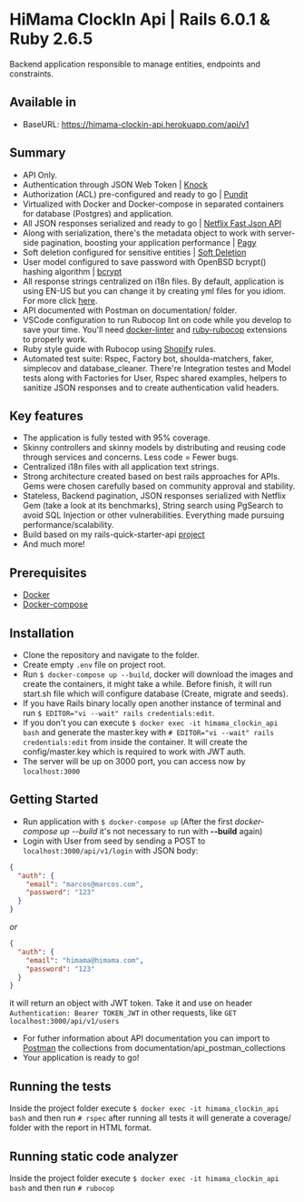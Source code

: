 # HiMama ClockIn Api | Rails 6.0.1 & Ruby 2.6.5

Backend application responsible to manage entities, endpoints and constraints.

## Available in
- BaseURL: https://himama-clockin-api.herokuapp.com/api/v1

## Summary
- API Only.
- Authentication through JSON Web Token | [Knock](https://github.com/nsarno/knock)
- Authorization (ACL) pre-configured and ready to go | [Pundit](https://github.com/varvet/pundit)
- Virtualized with Docker and Docker-compose in separated containers for database (Postgres) and application.
- All JSON responses serialized and ready to go |  [Netflix Fast Json API](https://github.com/Netflix/fast_jsonapi)
- Along with serialization, there's the metadata object to work with server-side pagination, boosting your application performance | [Pagy](https://github.com/ddnexus/pagy)
- Soft deletion configured for sensitive entities | [Soft Deletion](https://github.com/grosser/soft_deletion)
- User model configured to save password with OpenBSD bcrypt() hashing algorithm | [bcrypt](https://github.com/codahale/bcrypt-ruby)
- All response strings centralized on i18n files. By default, application is using EN-US but you can change it by creating yml files for you idiom. For more click [here](https://guides.rubyonrails.org/i18n.html).
- API documented with Postman on documentation/ folder.
- VSCode configuration to run Rubocop lint on code while you develop to save your time. You'll need [docker-linter](https://marketplace.visualstudio.com/items?itemName=henriiik.docker-linter) and [ruby-rubocop](https://marketplace.visualstudio.com/items?itemName=misogi.ruby-rubocop) extensions to properly work.
- Ruby style guide with Rubocop using [Shopify](https://shopify.github.io/ruby-style-guide/rubocop.yml) rules.
- Automated test suite: Rspec, Factory bot, shoulda-matchers, faker, simplecov and database_cleaner. There're Integration testes and Model tests along with Factories for User, Rspec shared examples, helpers to sanitize JSON responses and to create authentication valid headers.

## Key features
- The application is fully tested with 95% coverage.
- Skinny controllers and skinny models by distributing and reusing code through services and concerns. Less code = Fewer bugs.
- Centralized i18n files with all application text strings.
- Strong architecture created based on best rails approaches for APIs. Gems were chosen carefully based on community approval and stability.
- Stateless, Backend pagination, JSON responses serialized with Netflix Gem (take a look at its benchmarks), String search using PgSearch to avoid SQL Injection or other vulnerabilities. Everything made pursuing performance/scalability.
- Build based on my rails-quick-starter-api [project](https://github.com/marcosvieiraftw/rails-api-quick-starter)
- And much more!

## Prerequisites
- [Docker](https://docs.docker.com/install/)
- [Docker-compose](https://docs.docker.com/compose/install/)

## Installation
- Clone the repository and navigate to the folder.
- Create empty `.env` file on project root.
- Run `$ docker-compose up --build`, docker will download the images and create the containers, it might take a while. Before finish, it will run start.sh file which will configure database (Create, migrate and seeds).
- If you have Rails binary locally open another instance of terminal and run `$ EDITOR="vi --wait" rails credentials:edit`.
- If you don't you can execute `$ docker exec -it himama_clockin_api bash` and generate the master.key with `# EDITOR="vi --wait" rails credentials:edit` from inside the container. It will create the config/master.key which is required to work with JWT auth.
- The server will be up on 3000 port, you can access now by `localhost:3000`

## Getting Started
- Run application with `$ docker-compose up`
(After the first *docker-compose up --build* it's not necessary to run with **--build** again)
- Login with User from seed by sending a POST to `localhost:3000/api/v1/login` with JSON body:
``` JSON
{
  "auth": {
    "email": "marcos@marcos.com",
    "password": "123"
  }
}
```
<i>or</i></br>
``` JSON
{
  "auth": {
    "email": "himama@himama.com",
    "password": "123"
  }
}
```
it will return an object with JWT token. Take it and use on header `Authentication: Bearer TOKEN_JWT` in other requests, like `GET localhost:3000/api/v1/users`
- For futher information about API documentation you can import to [Postman](https://www.getpostman.com/downloads/) the collections from documentation/api_postman_collections
- Your application is ready to go!

## Running the tests
Inside the project folder execute `$ docker exec -it himama_clockin_api bash` and then run `# rspec` after running all tests it will generate a coverage/ folder with the report in HTML format.

## Running static code analyzer
Inside the project folder execute `$ docker exec -it himama_clockin_api bash` and then run `# rubocop`
